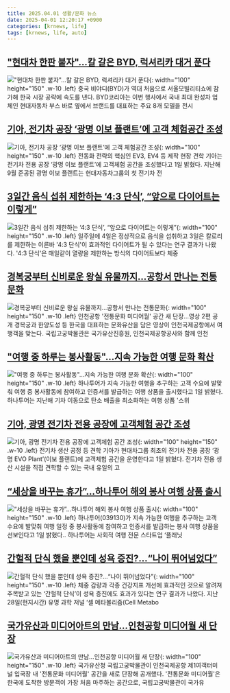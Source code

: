 ```yaml
---
title: 2025.04.01 생활/문화 뉴스
date: 2025-04-01 12:20:17 +0900
categories: [krnews, life]
tags: [krnews, life, auto]
---
```

## ["현대차 한판 붙자"…칼 갈은 BYD, 럭셔리카 대거 푼다](https://n.news.naver.com/mnews/article/011/0004468534)

!["현대차 한판 붙자"…칼 갈은 BYD, 럭셔리카 대거 푼다](https://mimgnews.pstatic.net/image/origin/011/2025/04/01/4468534.jpg?type=nf220_150){: width="100" height="150" .w-10 .left}
중국 비야디(BYD)가 역대 처음으로 서울모빌리티쇼에 참가해 한국 시장 공략에 속도를 낸다. BYD코리아는 이번 행사에서 국내 최대 완성차 업체인 현대자동차 부스 바로 옆에서 브랜드를 대표하는 주요 8개 모델을 전시

## [기아, 전기차 공장 ‘광명 이보 플랜트’에 고객 체험공간 조성](https://n.news.naver.com/mnews/article/021/0002700123)

![기아, 전기차 공장 ‘광명 이보 플랜트’에 고객 체험공간 조성](https://mimgnews.pstatic.net/image/origin/021/2025/04/01/2700123.jpg?type=nf220_150){: width="100" height="150" .w-10 .left}
전동화 전략의 핵심인 EV3, EV4 등 제작 현장 견학 기아는 전기차 전용 공장 ‘광명 이보 플랜트’에 고객체험 공간을 조성했다고 1일 밝혔다. 지난해 9월 준공된 광명 이보 플랜트는 현대자동차그룹의 첫 전기차 전

## [3일간 음식 섭취 제한하는 ‘4:3 단식’, “앞으로 다이어트는 이렇게”](https://n.news.naver.com/mnews/article/296/0000088177)

![3일간 음식 섭취 제한하는 ‘4:3 단식’, “앞으로 다이어트는 이렇게”](https://mimgnews.pstatic.net/image/origin/296/2025/04/01/88177.jpg?type=nf220_150){: width="100" height="150" .w-10 .left}
일주일에 4일은 정상적으로 음식을 섭취하고 3일은 칼로리를 제한하는 이른바 '4:3 단식'이 효과적인 다이어트가 될 수 있다는 연구 결과가 나왔다. '4:3 단식'은 매일같이 열량을 제한하는 방식의 다이어트보다 체중

## [경복궁부터 신비로운 왕실 유물까지…공항서 만나는 전통문화](https://n.news.naver.com/mnews/article/001/0015301887)

![경복궁부터 신비로운 왕실 유물까지…공항서 만나는 전통문화](https://mimgnews.pstatic.net/image/origin/001/2025/04/01/15301887.jpg?type=nf220_150){: width="100" height="150" .w-10 .left}
인천공항 '전통문화 미디어월' 공간 새 단장…영상 2편 공개 경복궁과 한양도성 등 한국을 대표하는 문화유산을 담은 영상이 인천국제공항에서 여행객을 맞는다. 국립고궁박물관은 국가유산진흥원, 인천국제공항공사와 함께 인천

## ["여행 중 하루는 봉사활동"…지속 가능한 여행 문화 확산](https://n.news.naver.com/mnews/article/015/0005113401)

!["여행 중 하루는 봉사활동"…지속 가능한 여행 문화 확산](https://mimgnews.pstatic.net/image/origin/015/2025/04/01/5113401.jpg?type=nf220_150){: width="100" height="150" .w-10 .left}
하나투어가 지속 가능한 여행을 추구하는 고객 수요에 발맞춰 여행 중 봉사활동에 참여하고 인증서를 발급하는 여행 상품을 출시했다고 1일 밝혔다. 하나투어는 지난해 기차 이동으로 탄소 배출을 최소화하는 여행 상품 '스위

## [기아, 광명 전기차 전용 공장에 고객체험 공간 조성](https://n.news.naver.com/mnews/article/366/0001065657)

![기아, 광명 전기차 전용 공장에 고객체험 공간 조성](https://mimgnews.pstatic.net/image/origin/366/2025/04/01/1065657.jpg?type=nf220_150){: width="100" height="150" .w-10 .left}
전기차 생산 공정 등 견학 기아가 현대차그룹 최초의 전기차 전용 공장 ‘광명 EVO Plant’(이보 플랜트)에 고객체험 공간을 운영한다고 1일 밝혔다. 전기차 전용 생산 시설을 직접 견학할 수 있는 국내 유일의 고

## [“세상을 바꾸는 휴가”…하나투어 해외 봉사 여행 상품 출시](https://n.news.naver.com/mnews/article/011/0004468489)

![“세상을 바꾸는 휴가”…하나투어 해외 봉사 여행 상품 출시](https://mimgnews.pstatic.net/image/origin/011/2025/04/01/4468489.jpg?type=nf220_150){: width="100" height="150" .w-10 .left}
하나투어(039130)가 지속 가능한 여행을 추구하는 고객 수요에 발맞춰 여행 일정 중 봉사활동에 참여하고 인증서를 발급하는 봉사 여행 상품을 선보인다고 1일 밝혔다.. 하나투어는 사회적 여행 전문 스타트업 ‘플래닛

## [간헐적 단식 했을 뿐인데 성욕 증진?…“나이 뛰어넘었다”](https://n.news.naver.com/mnews/article/081/0003529601)

![간헐적 단식 했을 뿐인데 성욕 증진?…“나이 뛰어넘었다”](https://mimgnews.pstatic.net/image/origin/081/2025/03/31/3529601.jpg?type=nf220_150){: width="100" height="150" .w-10 .left}
체중 감량과 각종 건강지표 개선에 효과적인 것으로 알려져 주목받고 있는 ‘간헐적 단식’이 성욕 증진에도 효과가 있다는 연구 결과가 나왔다. 지난 28일(현지시간) 유명 과학 저널 ‘셀 메타볼리즘(Cell Metabo

## [국가유산과 미디어아트의 만남…인천공항 미디어월 새 단장](https://n.news.naver.com/mnews/article/003/0013155252)

![국가유산과 미디어아트의 만남…인천공항 미디어월 새 단장](https://mimgnews.pstatic.net/image/origin/003/2025/04/01/13155252.jpg?type=nf220_150){: width="100" height="150" .w-10 .left}
국가유산청 국립고궁박물관이 인천국제공항 제1여객터미널 입국장 내 '전통문화 미디어월' 공간을 새로 단장해 공개했다. '전통문화 미디어월'은 한국에 도착한 방문객이 가장 처음 마주하는 공간으로, 국립고궁박물관이 국가유

